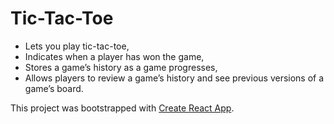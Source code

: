 # Tic-Tac-Toe

* Lets you play tic-tac-toe,
* Indicates when a player has won the game,
* Stores a game’s history as a game progresses,
* Allows players to review a game’s history and see previous versions of a game’s board.

This project was bootstrapped with [Create React App](https://github.com/facebook/create-react-app).
